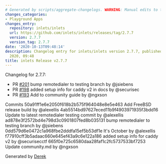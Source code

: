 ```yaml
---
# Generated by scripts/aggregate-changelogs. WARNING: Manual edits to this files will be overwritten.
changes_categories:
- Playground Apps
changes_entry:
  repository: inlets/inlets
  url: https://github.com/inlets/inlets/releases/tag/2.7.7
  version: 2.7.7
  version_tag: 2.7.7
date: '2020-10-13T09:48:14'
description: Changelog entry for inlets/inlets version 2.7.7, published on 13 October
  2020, 09:48
title: inlets Release v2.7.7
---
```


Changelog for 2.7.7:
* PR [#201](https://github.com/inlets/inlets/pull/201) bump remotedialer to testing branch by @jsiebens
* PR [#198](https://github.com/inlets/inlets/pull/198) added setup info for caddy v2 in docs by @securisec
* PR [#193](https://github.com/inlets/inlets/pull/193) Add to community guide by @ngxson

Commits
50a91ff1e6e2050f618b2b575f964048e8e5e463 Add FreeBSD release build by @alexellis
4ab5514bd97627eced11b9f4903971935f3bdd16 Update to latest remotedialer testing commit by @alexellis
ad878e3f2572bd4e798d3c0901807fed8b035131 bump remotedialer to testing branch by @jsiebens
0dd579d6e0472c1a968fbe2dddfa15ef5b53df1e It's October by @alexellis
f77910cff3b5adaac660e645ef43a9c6e122a186 added setup info for caddy v2 by @securisecctf
665f0e725c6580daa28faf1c2fc5737533bf7253 Update community.md by @ngxson

Generated by [Derek](https://github.com/alexellis/derek/)

